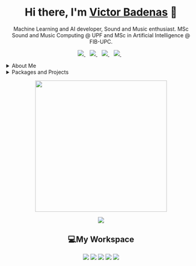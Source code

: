 <h1 align='center'>
    Hi there, I'm <a href="https://github.com/vbadenas">Victor Badenas</a> 👋
</h1>

<p align='center'>
Machine Learning and AI developer, Sound and Music enthusiast. MSc Sound and Music Computing @ UPF and MSc in Artificial Intelligence @ FIB-UPC.
</p>

<p align='center'>
  <a href="https://www.linkedin.com/in/v%C3%ADctor-badenas-crespo-6a7a0017a/">
    <img src="https://img.shields.io/badge/linkedin-%230077B5.svg?&style=for-the-badge&logo=linkedin&logoColor=white" />
  </a>&nbsp;&nbsp;
  <a href="https://www.instagram.com/victorbadenas/">
    <img src="https://img.shields.io/badge/instagram-%23E4405F.svg?&style=for-the-badge&logo=instagram&logoColor=white" />
  </a>&nbsp;&nbsp;
  <a href="https://twitter.com/pirulok02">
    <img src="https://img.shields.io/badge/Twitter-1DA1F2?style=for-the-badge&logo=twitter&logoColor=white" />
  </a>&nbsp;&nbsp;
  <a href="https://github.com/vbadenas">
    <img src="https://img.shields.io/badge/GitHub-100000?style=for-the-badge&logo=github&logoColor=white" />
  </a>&nbsp;&nbsp; 
</p>

<details>
    <summary>About Me</summary>

- 🔭 I’m currently working on a framework for training models with pytorch called [frarch](https://github.com/vbadenas/frarch) along with my master thesis at HPAI-BSC.<br>
- 🌱 I’m currently learning Deep Learning and Machine Learning @FIB-UPC.<br>
- 🤔 In 2022 I hope to improve upon the repositories [DNNEffects](https://github.com/vbadenas/DNNEffects) & [frarch](https://github.com/vbadenas/frarch) to train models for emulating audio effects using DNNs.<br>
- 💬 Ask me about deep learning, music and sound 😊🎵🔊📖<br>
- 📫 How to reach me: [victor.badenas@gmail.com📧](mailto:victor.badenas@gmail.com)<br>

</details>

<details>
    <summary>Packages and Projects</summary>

<p align='center'>
    
|package name|language|description|url|version|
|---|---|---|---|---|
|[frarch](https://github.com/vbadenas/frarch)|python|Training Framework for Pytorch Experiments|https://pypi.org/project/frarch/|<a href=""><img src="https://img.shields.io/static/v1?label=frarch&message=v0.1.3&color=blue&style=flat&logo=python"></a>|

</p>
</details>

<p align='center'>
  <a href="#"><img src="https://github-readme-stats.vercel.app/api?username=vbadenas&show_icons=true&count_private=true&theme=dark" width="350"></a>
</p>

<p align='center'>
  <a href=""><img src="https://github-readme-stats.vercel.app/api/top-langs/?username=vbadenas&theme=dark&hide=jupyter notebook"></a>
</p>

<h2 align='center'>💻My Workspace</h2>
<p align='center'>
    <img src='https://img.shields.io/badge/Linux-FCC624?style=for-the-badge&logo=linux&logoColor=black'>
    <img src='https://img.shields.io/badge/Ubuntu-E95420?style=for-the-badge&logo=ubuntu&logoColor=black'>
    <img src='https://img.shields.io/badge/AMD-Ryzen_9_5900X-ED1C24?style=for-the-badge&logo=amd&logoColor=black'>
    <img src="https://img.shields.io/badge/RAM-32GB-%230071C5.svg?&style=for-the-badge&logoColor=white" />
    <img src='https://img.shields.io/badge/NVIDIA-GTX1060-76B900?style=for-the-badge&logo=nvidia&logoColor=white'>
</p>
